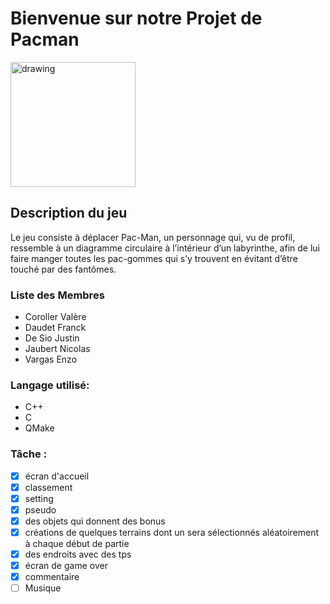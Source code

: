 # Bienvenue sur notre Projet de Pacman 
<img src="https://i1.wp.com/css-tricks.com/wp-content/uploads/2019/11/pacman.png?fit=1200%2C600&ssl=1" alt="drawing" height="200"/>

## Description du jeu
Le jeu consiste à déplacer Pac-Man, un personnage qui, vu de profil, ressemble à un diagramme circulaire à l’intérieur d’un labyrinthe, afin de lui faire manger toutes les pac-gommes qui s’y trouvent en évitant d’être touché par des fantômes.



### Liste des Membres
* Coroller  Valère
* Daudet Franck
* De Sio Justin
* Jaubert Nicolas
* Vargas Enzo


### Langage utilisé:
* C++
* C
* QMake

### Tâche :
- [x] écran d'accueil
- [x] classement
- [x] setting
- [x] pseudo
- [x] des objets qui donnent des bonus
- [x] créations de quelques terrains dont un sera sélectionnés aléatoirement à chaque début de partie
- [x] des endroits avec des tps
- [x] écran de game over
- [x] commentaire 
- [ ] Musique
